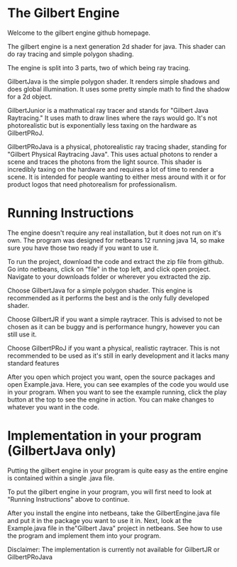 # The Gilbert Engine

Welcome to the gilbert engine github homepage.

The gilbert engine is a next generation 2d shader for java.
This shader can do ray tracing and simple polygon shading.

The engine is split into 3 parts, two of which being ray tracing.

GilbertJava is the simple polygon shader.
It renders simple shadows and does global illumination.
It uses some pretty simple math to find the shadow for a 2d object.

GilbertJunior is a mathmatical ray tracer and stands for "Gilbert Java Raytracing."
It uses math to draw lines where the rays would go.
It's not photorealistic but is exponentially less taxing on the hardware as GilbertPRoJ.

GilbertPRoJava is a physical, photorealistic ray tracing shader, standing for "Gilbert Physical Raytracing Java".
This uses actual photons to render a scene and traces the photons from the light source.
This shader is incredibly taxing on the hardware and requires a lot of time to render a scene.
It is intended for people wanting to either mess around with it or
for product logos that need photorealism for professionalism.


# Running Instructions

The engine doesn't require any real installation, but it does not run on it's own.
The program was designed for netbeans 12 running java 14, so make sure you have those two ready if you want to use it.

To run the project, download the code and extract the zip file from github. Go into netbeans, click on "file" in the top left, and click open project. Navigate to your downloads folder or wherever you extracted the zip. 

Choose GilbertJava for a simple polygon shader. This engine is recommended as it performs the best and is the only fully developed shader. 

Choose GilbertJR if you want a simple raytracer. This is advised to not be chosen as it can be buggy and is performance hungry, however you can still use it.

Choose GilbertPRoJ if you want a physical, realistic raytracer. This is not recommended to be used as it's still in early development and it lacks many standard features

After you open which project you want, open the source packages and open Example.java. Here, you can see examples of the code you would use in your program. When you want to see the example running, click the play button at the top to see the engine in action. You can make changes to whatever you want in the code.


# Implementation in your program (GilbertJava only)

Putting the gilbert engine in your program is quite easy as the entire engine is contained within a single .java file. 

To put the gilbert engine in your program, you will first need to look at "Running Instructions" above to continue.

After you install the engine into netbeans, take the GilbertEngine.java file and put it in the package you want to use it in. Next, look at the Example.java file in the"Gilbert Java" project in netbeans. See how to use the program and implement them into your program.

Disclaimer: The implementation is currently not available for GilbertJR or GilbertPRoJava
